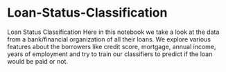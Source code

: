 # Loan-Status-Classification
Loan Status Classification Here in this notebook we take a look at the data from a bank/financial organization of all their loans. We explore various features about the borrowers like credit score, mortgage, annual income, years of employment and try to train our classifiers to predict if the loan would be paid or not.
